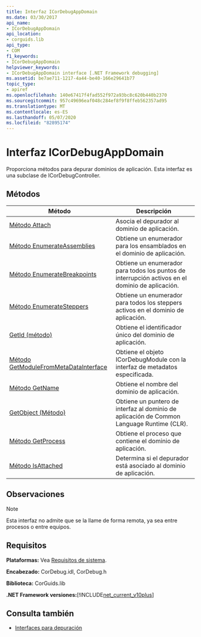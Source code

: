 ```yaml
---
title: Interfaz ICorDebugAppDomain
ms.date: 03/30/2017
api_name:
- ICorDebugAppDomain
api_location:
- corguids.lib
api_type:
- COM
f1_keywords:
- ICorDebugAppDomain
helpviewer_keywords:
- ICorDebugAppDomain interface [.NET Framework debugging]
ms.assetid: be7ae711-1217-4a44-be40-166e29641b77
topic_type:
- apiref
ms.openlocfilehash: 140e67417f4fad552f972a93bc8c620b440b2370
ms.sourcegitcommit: 957c49696eaf048c284ef8f9f8ffeb562357ad95
ms.translationtype: MT
ms.contentlocale: es-ES
ms.lasthandoff: 05/07/2020
ms.locfileid: "82895174"
---
```

# <a name="icordebugappdomain-interface"></a>Interfaz ICorDebugAppDomain

Proporciona métodos para depurar dominios de aplicación. Esta interfaz es una subclase de ICorDebugController.  
  
## <a name="methods"></a>Métodos  
  
|Método|Descripción|  
|------------|-----------------|  
|[Método Attach](icordebugappdomain-attach-method.md)|Asocia el depurador al dominio de aplicación.|  
|[Método EnumerateAssemblies](icordebugappdomain-enumerateassemblies-method.md)|Obtiene un enumerador para los ensamblados en el dominio de aplicación.|  
|[Método EnumerateBreakpoints](icordebugappdomain-enumeratebreakpoints-method.md)|Obtiene un enumerador para todos los puntos de interrupción activos en el dominio de aplicación.|  
|[Método EnumerateSteppers](icordebugappdomain-enumeratesteppers-method.md)|Obtiene un enumerador para todos los steppers activos en el dominio de aplicación.|  
|[GetId (método)](icordebugappdomain-getid-method.md)|Obtiene el identificador único del dominio de aplicación.|  
|[Método GetModuleFromMetaDataInterface](icordebugappdomain-getmodulefrommetadatainterface-method.md)|Obtiene el objeto ICorDebugModule con la interfaz de metadatos especificada.|  
|[Método GetName](icordebugappdomain-getname-method.md)|Obtiene el nombre del dominio de aplicación.|  
|[GetObject (Método)](icordebugappdomain-getobject-method.md)|Obtiene un puntero de interfaz al dominio de aplicación de Common Language Runtime (CLR).|  
|[Método GetProcess](icordebugappdomain-getprocess-method.md)|Obtiene el proceso que contiene el dominio de aplicación.|  
|[Método IsAttached](icordebugappdomain-isattached-method.md)|Determina si el depurador está asociado al dominio de aplicación.|  
  
## <a name="remarks"></a>Observaciones  
  
> [!NOTE]
> Esta interfaz no admite que se la llame de forma remota, ya sea entre procesos o entre equipos.  
  
## <a name="requirements"></a>Requisitos  
 **Plataformas:** Vea [Requisitos de sistema](../../get-started/system-requirements.md).  
  
 **Encabezado:** CorDebug.idl, CorDebug.h  
  
 **Biblioteca:** CorGuids.lib  
  
 **.NET Framework versiones:**[!INCLUDE[net_current_v10plus](../../../../includes/net-current-v10plus-md.md)]  
  
## <a name="see-also"></a>Consulta también

- [Interfaces para depuración](debugging-interfaces.md)
